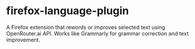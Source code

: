 # firefox-language-plugin
A Firefox extension that rewords or improves selected text using OpenRouter.ai API. Works like Grammarly for grammar correction and text improvement.
